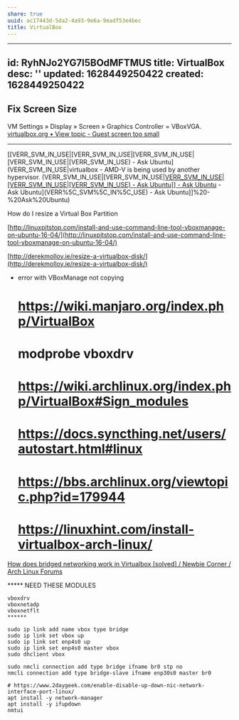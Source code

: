 ```yaml
---
share: true
uuid: ac17443d-5da2-4a93-9e6a-9eadf53e4bec
title: VirtualBox
---
```

---
id: RyhNJo2YG7I5BOdMFTMUS
title: VirtualBox
desc: ''
updated: 1628449250422
created: 1628449250422
---

## Fix Screen Size

VM Settings » Display » Screen » Graphics Controller = VBoxVGA.
[virtualbox.org • View topic - Guest screen too small](https://forums.virtualbox.org/viewtopic.php?f=8&t=91128)

------ 

[[VERR\_SVM\_IN\_USE|[VERR\_SVM\_IN\_USE|[VERR\_SVM\_IN\_USE|[VERR\_SVM\_IN\_USE|[VERR\_SVM\_IN\_USE) - Ask Ubuntu](VERR\_SVM\_IN\_USE|virtualbox - AMD-V is being used by another hypervisor. (VERR\_SVM\_IN\_USE|[VERR\_SVM\_IN\_USE|[VERR\_SVM\_IN\_USE|[VERR\_SVM\_IN\_USE|[VERR\_SVM\_IN\_USE) - Ask Ubuntu]] - Ask Ubuntu](VERR%5C_SVM%5C_IN%5C_USE) - Ask Ubuntu](VERR%5C_SVM%5C_IN%5C_USE) - Ask Ubuntu]]%20-%20Ask%20Ubuntu)

How do I resize a Virtual Box Partition

[http://linuxpitstop.com/install-and-use-command-line-tool-vboxmanage-on-ubuntu-16-04/](http://linuxpitstop.com/install-and-use-command-line-tool-vboxmanage-on-ubuntu-16-04/)

[http://derekmolloy.ie/resize-a-virtualbox-disk/](http://derekmolloy.ie/resize-a-virtualbox-disk/)

*   error with VBoxManage not copying

    # https://wiki.manjaro.org/index.php/VirtualBox
    # modprobe vboxdrv
    # https://wiki.archlinux.org/index.php/VirtualBox#Sign_modules
    # https://docs.syncthing.net/users/autostart.html#linux
    # https://bbs.archlinux.org/viewtopic.php?id=179944
    # https://linuxhint.com/install-virtualbox-arch-linux/

[How does bridged networking work in Virtualbox \[solved\] / Newbie Corner / Arch Linux Forums](https://bbs.archlinux.org/viewtopic.php?id=233794)

\*\*\*\*\* NEED THESE MODULES

    vboxdrv
    vboxnetadp
    vboxnetflt
    ******

    sudo ip link add name vbox type bridge
    sudo ip link set vbox up
    sudo ip link set enp4s0 up
    sudo ip link set enp4s0 master vbox
    sudo dhclient vbox

    sudo nmcli connection add type bridge ifname br0 stp no
    nmcli connection add type bridge-slave ifname enp30s0 master br0

    # https://www.2daygeek.com/enable-disable-up-down-nic-network-interface-port-linux/
    apt install -y network-manager
    apt install -y ifupdown
    nmtui
